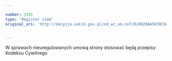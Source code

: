 ```yaml
---

number: 3191
type: 'Register item'
original_uri: 'http://decyzje.uokik.gov.pl/nd_wz_um.nsf/0/0820A4507BC0A516C12579FF00373CB7?OpenDocument'


---
```


W sprawach nieuregulowanych umową strony stosować będą przepisy Kodeksu Cywilnego
